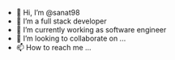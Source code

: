 - 👋 Hi, I’m @sanat98
- 👀 I’m a full stack developer
- 🌱 I’m currently working as software engineer
- 💞️ I’m looking to collaborate on ...
- 📫 How to reach me ...

<!---
sanat98/sanat98 is a ✨ special ✨ repository because its `README.md` (this file) appears on your GitHub profile.
You can click the Preview link to take a look at your changes.
--->
